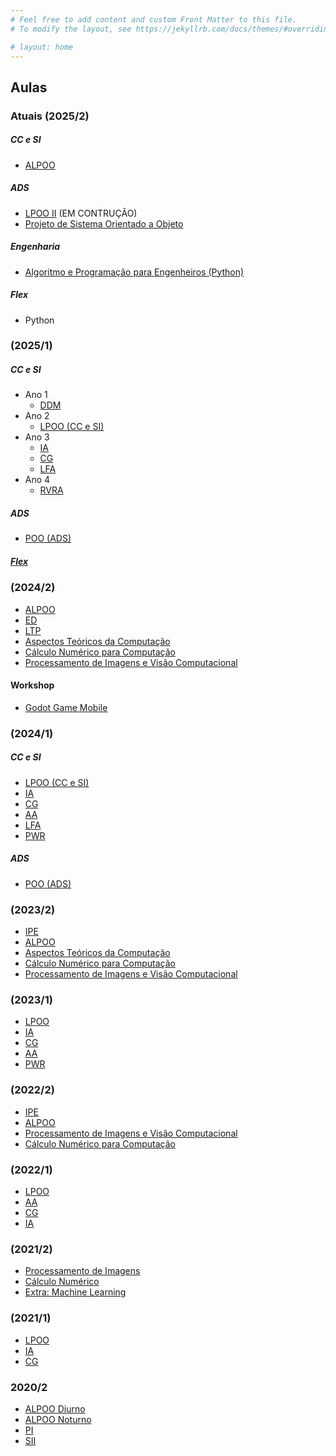 ```yaml
---
# Feel free to add content and custom Front Matter to this file.
# To modify the layout, see https://jekyllrb.com/docs/themes/#overriding-theme-defaults

# layout: home
---
```



## Aulas

### Atuais (2025/2)
##### CC e SI
* [ALPOO](aulas/unip/20252/alpoo.html)
##### ADS
- [LPOO II](aulas/unip/20252/lpoo_ii.html) (EM CONTRUÇÃO)
- [Projeto de Sistema Orientado a Objeto](aulas/unip/20252/psoo.html)
##### Engenharia
- [Algoritmo e Programação para Engenheiros (Python)](aulas/unip/20252/ape.html)
##### Flex
- Python


### (2025/1)
##### CC e SI
- Ano 1
   - [DDM](aulas/unip/20251/ddm.html)
- Ano 2
   - [LPOO (CC e SI)](aulas/unip/20251/lpoo.html)
- Ano 3
   - [IA](aulas/unip/20251/ia.html)
   - [CG](aulas/unip/20251/cg.html)
   - [LFA](aulas/unip/20251/lfa.html)
- Ano 4
   - [RVRA](aulas/unip/20251/rvra.html)
##### ADS
- [POO (ADS)](aulas/unip/20251/poo_ads.html)

##### [Flex](https://github.com/viniciusdenovaes/viniciusdenovaes.github.io/tree/master/aulas/unip/flex)




### (2024/2)
* [ALPOO](aulas/unip/20242/alpoo.html)
* [ED](aulas/unip/20242/ed.html)
* [LTP](aulas/unip/20242/ltp.html)
* [Aspectos Teóricos da Computação](aulas/unip/20242/atc.html)
* [Cálculo Numérico para Computação](aulas/unip/20242/cn.html)
* [Processamento de Imagens e Visão Computacional](aulas/unip/20242/pi.html)

#### Workshop
* [Godot Game Mobile](aulas/workshops/20242/godot_mobile.html)


### (2024/1)
##### CC e SI
* [LPOO (CC e SI)](aulas/unip/20241/lpoo.html)
* [IA](aulas/unip/20241/ia.html)
* [CG](aulas/unip/20241/cg.html)
* [AA](aulas/unip/20241/aa.html)
* [LFA](aulas/unip/20241/lfa.html)
* [PWR](aulas/unip/20241/pwr.html)
##### ADS
* [POO (ADS)](aulas/unip/20241/poo_ads.html)

### (2023/2)
* [IPE](aulas/unip/20232/ipe.html)
* [ALPOO](aulas/unip/20232/alpoo.html)
* [Aspectos Teóricos da Computação](aulas/unip/20232/atc.html)
* [Cálculo Numérico para Computação](aulas/unip/20232/cn.html)
* [Processamento de Imagens e Visão Computacional](aulas/unip/20232/pi.html)


### (2023/1)
* [LPOO](aulas/unip/20231/lpoo.html)
* [IA](aulas/unip/20231/ia.html)
* [CG](aulas/unip/20231/cg.html)
* [AA](aulas/unip/20231/aa.html)
* [PWR](aulas/unip/20231/pwr.html)

### (2022/2)
* [IPE](aulas/unip/20222/ipe.html)
* [ALPOO](aulas/unip/20222/alpoo.html)
* [Processamento de Imagens e Visão Computacional](aulas/unip/20222/pi.html)
* [Cálculo Numérico para Computação](aulas/unip/20222/cn.html)

### (2022/1)
* [LPOO](aulas/unip/20221/lpoo.html)
* [AA](aulas/unip/20221/aa.html)
* [CG](aulas/unip/20221/cg.html)
* [IA](aulas/unip/20221/ia.html)

### (2021/2)
* [Processamento de Imagens](aulas/unip/20212/pi.html)
* [Cálculo Numérico](aulas/unip/20212/cn.html)
* [Extra: Machine Learning](aulas/unip/20212/extra_ml.html)

### (2021/1)
* [LPOO](aulas/unip/20211/lpoo.html)
* [IA](aulas/unip/20211/ia.html)
* [CG](aulas/unip/20211/cg.html)

### 2020/2
* [ALPOO Diurno](aulas/unip/20202/alpoo.html)
* [ALPOO Noturno](aulas/unip/20202/alpoo_noturno.html)
* [PI](aulas/unip/20202/pi.html)
* [SII](aulas/unip/20202/sii.html)
